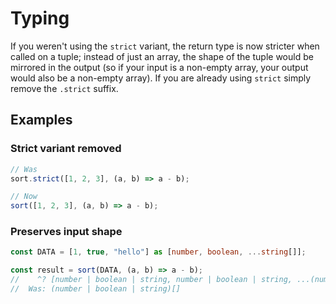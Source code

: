# Typing

If you weren't using the `strict` variant, the return type is now stricter when
called on a tuple; instead of just an array, the shape of the tuple would be
mirrored in the output (so if your input is a non-empty array, your output would
also be a non-empty array). If you are already using `strict` simply remove the
`.strict` suffix.

## Examples

### Strict variant removed

```ts
// Was
sort.strict([1, 2, 3], (a, b) => a - b);

// Now
sort([1, 2, 3], (a, b) => a - b);
```

### Preserves input shape

```ts
const DATA = [1, true, "hello"] as [number, boolean, ...string[]];

const result = sort(DATA, (a, b) => a - b);
//    ^? [number | boolean | string, number | boolean | string, ...(number | boolean | string)[]]
//  Was: (number | boolean | string)[]
```
